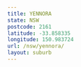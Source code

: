 ```yaml
---
title: YENNORA
state: NSW
postcode: 2161
latitude: -33.858335
longitude: 150.983724
url: /nsw/yennora/
layout: suburb
---
```


